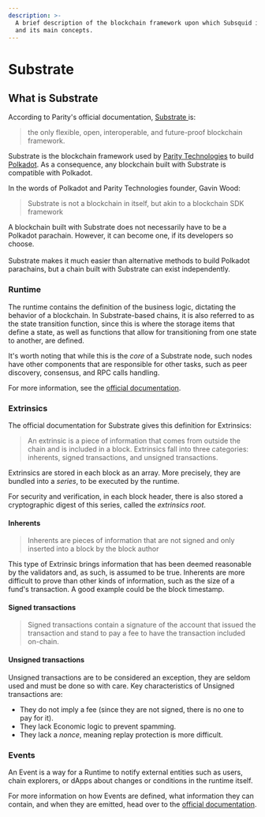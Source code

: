 ```yaml
---
description: >-
  A brief description of the blockchain framework upon which Subsquid is based
  and its main concepts.
---
```


# Substrate

## What is Substrate

According to Parity's official documentation, [Substrate ](https://substrate.io)is:

> the only flexible, open, interoperable, and future-proof blockchain framework.

Substrate is the blockchain framework used by [Parity Technologies](https://www.parity.io) to build [Polkadot](https://polkadot.network). As a consequence, any blockchain built with Substrate is compatible with Polkadot.

In the words of Polkadot and Parity Technologies founder, Gavin Wood:

> Substrate is not a blockchain in itself, but akin to a blockchain SDK framework

A blockchain built with Substrate does not necessarily have to be a Polkadot parachain. However, it can become one, if its developers so choose. \
\
Substrate makes it much easier than alternative methods to build Polkadot parachains, but a chain built with Substrate can exist independently.

### Runtime

The runtime contains the definition of the business logic, dictating the behavior of a blockchain. In Substrate-based chains, it is also referred to as the state transition function, since this is where the storage items that define a state, as well as functions that allow for transitioning from one state to another, are defined.

It's worth noting that while this is the _core_ of a Substrate node, such nodes have other components that are responsible for other tasks, such as peer discovery, consensus, and RPC calls handling.

For more information, see the [official documentation](https://docs.substrate.io/v3/concepts/runtime/).

### Extrinsics

The official documentation for Substrate gives this definition for Extrinsics:

> An extrinsic is a piece of information that comes from outside the chain and is included in a block. Extrinsics fall into three categories: inherents, signed transactions, and unsigned transactions.

Extrinsics are stored in each block as an array. More precisely, they are bundled into a _series_, to be executed by the runtime.

For security and verification, in each block header, there is also stored a cryptographic digest of this series, called the _extrinsics root_.

#### Inherents

> Inherents are pieces of information that are not signed and only inserted into a block by the block author

This type of Extrinsic brings information that has been deemed reasonable by the validators and, as such, is assumed to be true. Inherents are more difficult to prove than other kinds of information, such as the size of a fund's transaction. A good example could be the block timestamp.

#### Signed transactions

> Signed transactions contain a signature of the account that issued the transaction and stand to pay a fee to have the transaction included on-chain.

#### Unsigned transactions

Unsigned transactions are to be considered an exception, they are seldom used and must be done so with care. Key characteristics of Unsigned transactions are:

* They do not imply a fee (since they are not signed, there is no one to pay for it).
* They lack Economic logic to prevent spamming.
* They lack a _nonce_, meaning replay protection is more difficult.

### Events

An Event is a way for a Runtime to notify external entities such as users, chain explorers, or dApps about changes or conditions in the runtime itself.

For more information on how Events are defined, what information they can contain, and when they are emitted, head over to the [official documentation](https://docs.substrate.io/v3/runtime/events-and-errors/).
